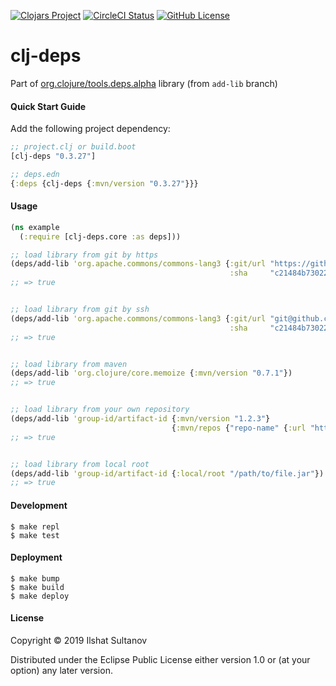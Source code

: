[![Clojars Project](https://img.shields.io/clojars/v/clj-deps.svg)](https://clojars.org/clj-deps)
[![CircleCI Status](https://circleci.com/gh/just-sultanov/clj-deps.svg?style=shield)](https://circleci.com/gh/just-sultanov/clj-deps)
[![GitHub License](https://img.shields.io/badge/license-EPL-green.svg)](https://github.com/just-sultanov/clj-deps/blob/master/LICENSE)

# clj-deps

Part of [org.clojure/tools.deps.alpha](https://github.com/clojure/tools.deps.alpha) library (from `add-lib` branch)


#### Quick Start Guide

Add the following project dependency:

```clojure
;; project.clj or build.boot
[clj-deps "0.3.27"]

;; deps.edn
{:deps {clj-deps {:mvn/version "0.3.27"}}}
```

#### Usage

```clojure
(ns example
  (:require [clj-deps.core :as deps]))

;; load library from git by https
(deps/add-lib 'org.apache.commons/commons-lang3 {:git/url "https://github.com/apache/commons-lang.git"
                                                 :sha     "c21484b730221bc87ca26553155350292aa30f0d"})
;; => true


;; load library from git by ssh
(deps/add-lib 'org.apache.commons/commons-lang3 {:git/url "git@github.com:apache/commons-lang.git"
                                                 :sha     "c21484b730221bc87ca26553155350292aa30f0d"})
;; => true


;; load library from maven
(deps/add-lib 'org.clojure/core.memoize {:mvn/version "0.7.1"})  
;; => true


;; load library from your own repository
(deps/add-lib 'group-id/artifact-id {:mvn/version "1.2.3"}
                                    {:mvn/repos {"repo-name" {:url "https://repo.org"}}})
;; => true


;; load library from local root
(deps/add-lib 'group-id/artifact-id {:local/root "/path/to/file.jar"})                             
;; => true
```

#### Development
    $ make repl
    $ make test


#### Deployment
    $ make bump
    $ make build
    $ make deploy


#### License

Copyright © 2019 Ilshat Sultanov

Distributed under the Eclipse Public License either version 1.0 or (at your option) any later version.
